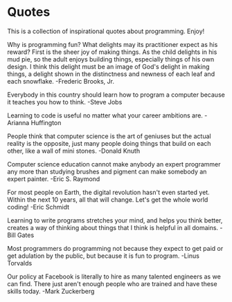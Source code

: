 # Quotes
This is a collection of inspirational quotes about programming. Enjoy!

Why is programming fun?  What delights may its practitioner expect as his
reward?
First is the sheer joy of making things.  As the child delights in his mud pie,
so the adult enjoys building things, especially things of his own design.  I
think this delight must be an image of God's delight in making things, a
delight shown in the distinctness and newness of each leaf and each snowflake.
-Frederic Brooks, Jr.

Everybody in this country should learn how to program a computer because it
teaches you how to think.
-Steve Jobs

Learning to code is useful no matter what your career ambitions are.
-Arianna Huffington

People think that computer science is the art of geniuses but the actual
reality is the opposite, just many people doing things that build on each
other, like a wall of mini stones.
-Donald Knuth

Computer science education cannot make anybody an expert programmer any more
than studying brushes and pigment can make somebody an expert painter.
-Eric S. Raymond

For most people on Earth, the digital revolution hasn't even started yet. Within
the next 10 years, all that will change. Let's get the whole world coding!
-Eric Schmidt

Learning to write programs stretches your mind, and helps you think better,
creates a way of thinking about things that I think is helpful in all domains.
-Bill Gates

Most programmers do programming not because they expect to get paid or get
adulation by the public, but because it is fun to program.
-Linus Torvalds

Our policy at Facebook is literally to hire as many talented engineers as we
can find. There just aren't enough people who are trained and have these skills
today.
-Mark Zuckerberg
